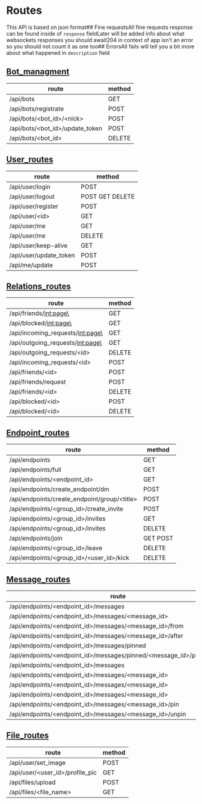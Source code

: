 # Routes

This API is based on json format## Fine requestsAll fine requests response can be found inside of `response` fieldLater will be added info about what websockets responses you should await204 in context of app isn't an error so you should not count it as one too## ErrorsAll fails will tell you a bit more about what happened in `description` field

## [Bot_managment](docs/Bot_managment.md)

| route | method |
| ----- | ------ |
| /api/bots | GET |
| /api/bots/registrate | POST |
| /api/bots/<bot_id\>/<nick\> | POST |
| /api/bots/<bot_id\>/update_token | POST |
| /api/bots/<bot_id\> | DELETE |

## [User_routes](docs/User_routes.md)

| route | method |
| ----- | ------ |
| /api/user/login | POST |
| /api/user/logout | POST GET DELETE |
| /api/user/register | POST |
| /api/user/<id\> | GET |
| /api/user/me | GET |
| /api/user/me | DELETE |
| /api/user/keep-alive | GET |
| /api/user/update_token | POST |
| /api/me/update | POST |

## [Relations_routes](docs/Relations_routes.md)

| route | method |
| ----- | ------ |
| /api/friends/<int:page\> | GET |
| /api/blocked/<int:page\> | GET |
| /api/incoming_requests/<int:page\> | GET |
| /api/outgoing_requests/<int:page\> | GET |
| /api/outgoing_requests/<id\> | DELETE |
| /api/incoming_requests/<id\> | POST |
| /api/friends/<id\> | POST |
| /api/friends/request | POST |
| /api/friends/<id\> | DELETE |
| /api/blocked/<id\> | POST |
| /api/blocked/<id\> | DELETE |

## [Endpoint_routes](docs/Endpoint_routes.md)

| route | method |
| ----- | ------ |
| /api/endpoints | GET |
| /api/endpoints/full | GET |
| /api/endpoints/<endpoint_id\> | GET |
| /api/endpoints/create_endpoint/dm | POST |
| /api/endpoints/create_endpoint/group/<title\> | POST |
| /api/endpoints/<group_id\>/create_invite | POST |
| /api/endpoints/<group_id\>/invites | GET |
| /api/endpoints/<group_id\>/invites | DELETE |
| /api/endpoints/join | GET POST |
| /api/endpoints/<group_id\>/leave | DELETE |
| /api/endpoints/<group_id\>/<user_id\>/kick | DELETE |

## [Message_routes](docs/Message_routes.md)

| route | method |
| ----- | ------ |
| /api/endpoints/<endpoint_id\>/messages | GET |
| /api/endpoints/<endpoint_id\>/messages/<message_id\> | GET |
| /api/endpoints/<endpoint_id\>/messages/<message_id\>/from | GET |
| /api/endpoints/<endpoint_id\>/messages/<message_id\>/after | GET |
| /api/endpoints/<endpoint_id\>/messages/pinned | GET |
| /api/endpoints/<endpoint_id\>/messages/pinned/<message_id\>/pinned/from | GET |
| /api/endpoints/<endpoint_id\>/messages | POST |
| /api/endpoints/<endpoint_id\>/messages/<message_id\> | GET |
| /api/endpoints/<endpoint_id\>/messages/<message_id\> | DELETE |
| /api/endpoints/<endpoint_id\>/messages/<message_id\> | PATCH |
| /api/endpoints/<endpoint_id\>/messages/<message_id\>/pin | PATCH |
| /api/endpoints/<endpoint_id\>/messages/<message_id\>/unpin | PATCH |

## [File_routes](docs/File_routes.md)

| route | method |
| ----- | ------ |
| /api/user/set_image | POST |
| /api/user/<user_id\>/profile_pic | GET |
| /api/files/upload | POST |
| /api/files/<file_name\> | GET |
